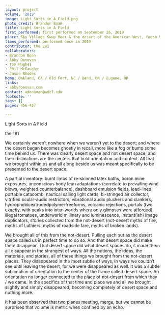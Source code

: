 ```yaml
---
layout: project
volume: '2019'
image: Light_Sorts_in_A_Field.png
photo_credit: Brandon Boan
title: Light Sorts in A Field
first_performed: first performed on September 26, 2019
place: Sky Village Swap Meet & the desert of the American West, Yucca Valley, CA
times_performed: performed once in 2019
contributor: the 181
collaborators:
- Brandon Boan
- Abby Donovan
- Tom Hughes
- Phil McGaughy
- Jason Rhodes
home: Oakland, CA / Old Fort, NC / Bend, OR / Eugene, OR
links:
- abbydonovan.com
contact: adonovan@udel.edu
footnote: ''
tags: []
pages: 456-457

---
```


Light Sorts in A Field

the 181

We certainly weren’t nowhere when we weren’t yet to the desert; and where the desert began becomes ghostly in recall, more like a fog or bump some time behind us. There was clearly desert space and not desert space, and their distinctions are the centers that hold orientation and context. All that we brought within us and all along beside us was meant specifically to be presented to the desert space.

A partial inventory: burnt limbs of re-skinned latex baths, boron mine exposures, unconscious body lean adaptations (correlate to prevailing wind blows, weighted counterbalance), dashboard emulsion fields, lead-lined portable catacomb, nautical sailing light cards, bi-stringed air collector, vitrified ocular-audio restrictors, vibrational audio pluckers and clankers, hydrophobicextrudedpolymerfreeforms, volcanic rejections, portals (two exactly, with peaks into inter-worlds where only glimpses were afforded), illegal tomatoes, underworld millinery and luminescence, instant(ish) image duplicators, stories collected from the not-desert (not-desert myths of fire, myths of Luthiers, myths of roadside fare, myths of broken lands).

We brought all of this from the not-desert. Pulling each out as the desert space called us in perfect time to do so. And that desert space did make them disappear. That desert space did what desert spaces do, it made them all disappear in the strangest of ways. All the notions, the ideas, the materials, and stories, all of these things we brought from the not-desert places. They disappeared in the most subtle of ways, in ways we couldn’t see until leaving the desert, for we were disappeared as well. It was a subtle sublimation of orientation to the center of the frame called desert space. An orientation no longer connected to the place of not-desert from which they / we came. In the specifics of that time and place we and all we brought slightly and simply disappeared, becoming completely of desert space and nothing more.

It has been observed that two planes meeting, merge, but we cannot be surprised that volume is metric when confined by an echo.
